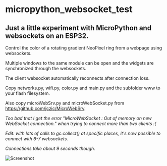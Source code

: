 # micropython_websocket_test

## Just a little experiment with MicroPython and websockets on an ESP32.

Control the color of a rotating gradient NeoPixel ring from a webpage using websockets.

Multiple windows to the same module can be open and the widgets are synchronized through the websockets.

The client websocket automatically reconnects after connection loss.

Copy networks.py, wifi.py, color.py and main.py and the subfolder www to your flash filesystem.

Also copy microWebSrv.py and microWebSocket.py from https://github.com/jczic/MicroWebSrv.

*Too bad that I get the error "MicroWebSocket : Out of memory on new WebSocket connection." when trying to connect more than two clients :(*

*Edit: with lots of calls to gc.collect() at specific places, it's now possible to connect with 6-7 websockets.*

*Connections take about 9 seconds though.*

![Screenshot](https://i.imgur.com/YWZlwQz.jpg)
